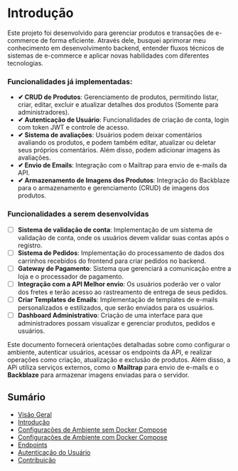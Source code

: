 # Introdução

Este projeto foi desenvolvido para gerenciar produtos e transações de e-commerce de forma eficiente. Através dele, busquei aprimorar meu conhecimento em desenvolvimento backend, entender fluxos técnicos de sistemas de e-commerce e aplicar novas habilidades com diferentes tecnologias.

### Funcionalidades já implementadas:

- **✔ CRUD de Produtos**: Gerenciamento de produtos, permitindo listar, criar, editar, excluir e atualizar detalhes dos produtos (Somente para administradores).
- **✔ Autenticação de Usuário**: Funcionalidades de criação de conta, login com token JWT e controle de acesso.
- **✔ Sistema de avaliações**: Usuários podem deixar comentários avaliando os produtos, e podem também editar, atualizar ou deletar seus próprios comentários. Além disso, podem adicionar imagens às avaliações.
- **✔ Envio de Emails**: Integração com o Mailtrap para envio de e-mails da API.
- **✔ Armazenamento de Imagens dos Produtos**: Integração do Backblaze para o armazenamento e gerenciamento (CRUD) de imagens dos produtos.

### Funcionalidades a serem desenvolvidas

- [ ] **Sistema de validação de conta**: Implementação de um sistema de validação de conta, onde os usuários devem validar suas contas após o registro.
- [ ] **Sistema de Pedidos**: Implementação do processamento de dados dos carrinhos recebidos do frontend para criar pedidos no backend.
- [ ] **Gateway de Pagamento**: Sistema que gerenciará a comunicação entre a loja e o processador de pagamento.
- [ ] **Integração com a API Melhor envio**: Os usuários poderão ver o valor dos fretes e terão acesso ao rastreamento de entrega de seus pedidos.
- [ ] **Criar Templates de Emails**: Implementação de templates de e-mails personalizados e estilizados, que serão enviados para os usuários.
- [ ] **Dashboard Administrativo**: Criação de uma interface para que administradores possam visualizar e gerenciar produtos, pedidos e usuários.

Este documento fornecerá orientações detalhadas sobre como configurar o ambiente, autenticar usuários, acessar os endpoints da API, e realizar operações como criação, atualização e exclusão de produtos. Além disso, a APi utiliza serviços externos, como o **Mailtrap** para envio de e-mails e o **Backblaze** para armazenar imagens enviadas para o servidor.

## Sumário

- [Visão Geral](../README.md)
- [Introdução](./introduction.md)
- [Configurações de Ambiente sem Docker Compose](./enviromentConfig/defaultEnvironmentConfiguration.md)
- [Configurações de Ambiente com Docker Compose](./enviromentConfig/configWithDockerCompose.md)  
- [Endpoints](./Endpoints.md)
- [Autenticação do Usuário](./authentication.md)
- [Contribuição](./contribution.md)